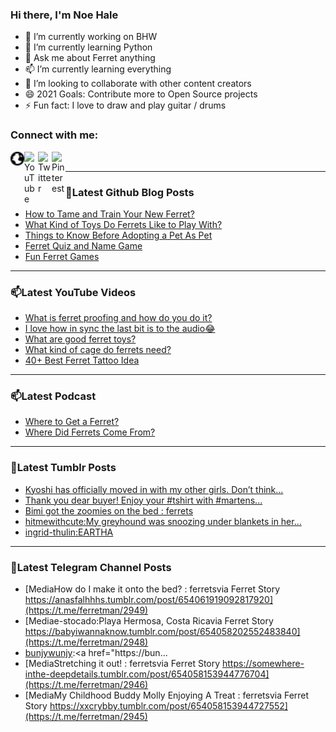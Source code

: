 ### Hi there, I'm Noe Hale

- 🔭 I’m currently working on BHW
- 🌱 I’m currently learning Python
- 💬 Ask me about Ferret anything
- 📫 I’m currently learning everything
- 🔭 I’m looking to collaborate with other content creators
- 😄 2021 Goals: Contribute more to Open Source projects
- ⚡ Fun fact: I love to draw and play guitar / drums

### Connect with me:

[<img align="left" alt="ferretvoice.com" width="22px" src="https://raw.githubusercontent.com/iconic/open-iconic/master/svg/globe.svg" />](https://ferretvoice.com)
[<img align="left" alt="YouTube" width="22px" src="https://cdn.jsdelivr.net/npm/simple-icons@v3/icons/youtube.svg" />](https://www.youtube.com/channel/UCk665XTfaMLVwFVWUmgnDiw)
[<img align="left" alt="Twitter" width="22px" src="https://cdn.jsdelivr.net/npm/simple-icons@v3/icons/twitter.svg" />](https://twitter.com/voiceferret)
[<img align="left" alt="Pinterest" width="22px" src="https://cdn.jsdelivr.net/npm/simple-icons@v3/icons/pinterest.svg" />](https://www.pinterest.com/voiceferret/)

<br />

---
### 🔭Latest Github Blog Posts
<!-- GITHUB:START -->
- [How to Tame and Train Your New Ferret?](http://noehale.github.io/how-to-tame-and-train-your-new-ferret/)
- [What Kind of Toys Do Ferrets Like to Play With?](http://noehale.github.io/what-kind-of-toys-do-ferrets-like-to-play-with/)
- [Things to Know Before Adopting a Pet As Pet](http://noehale.github.io/things-to-know-before-adopting-a-pet-as-pet/)
- [Ferret Quiz and Name Game](http://noehale.github.io/ferret-quiz/)
- [Fun Ferret Games](http://noehale.github.io/fun-ferret-games/)
<!-- GITHUB:END -->
---
### 📫Latest YouTube Videos

<!-- YOUTUBE:START -->
- [What is ferret proofing and how do you do it?](https://www.youtube.com/watch?v=81Syh_DJBQQ)
- [I love how in sync the last bit is to the audio😂](https://www.youtube.com/watch?v=WHBeGHwSlGY)
- [What are good ferret toys?](https://www.youtube.com/watch?v=tPxRilBzc0s)
- [What kind of cage do ferrets need?](https://www.youtube.com/watch?v=xzz6hC3sR5A)
- [40+ Best Ferret Tattoo Idea](https://www.youtube.com/watch?v=KIKqduR6Xcs)
<!-- YOUTUBE:END -->

---
### 📫Latest Podcast

<!-- PODCAST:START -->
- [Where to Get a Ferret?](https://anchor.fm/ferretvoice/episodes/Where-to-Get-a-Ferret-erurfu)
- [Where Did Ferrets Come From?](https://anchor.fm/ferretvoice/episodes/Where-Did-Ferrets-Come-From-eruq8g)
<!-- PODCAST:END -->
---
### 📝Latest Tumblr Posts

<!-- TUMBLR:START -->
- [Kyoshi has officially moved in with my other girls. Don’t think...](https://come-forth-into-the-light.tumblr.com/post/654050593109884928)
- [Thank you dear buyer!
Enjoy your #tshirt with #martens...](https://come-forth-into-the-light.tumblr.com/post/654005288406548480)
- [Bimi got the zoomies on the bed : ferrets](https://come-forth-into-the-light.tumblr.com/post/653982738040389632)
- [hitmewithcute:My greyhound was snoozing under blankets in her...](https://come-forth-into-the-light.tumblr.com/post/653960023757733888)
- [ingrid-thulin:EARTHA](https://come-forth-into-the-light.tumblr.com/post/653914712451465216)
<!-- TUMBLR:END -->
---
### 📝Latest Telegram Channel Posts

<!-- TELEGRAM:START -->
- [MediaHow do I make it onto the bed? : ferretsvia Ferret Story https://anasfalhhhs.tumblr.com/post/654061919092817920](https://t.me/ferretman/2949)
- [Mediae-stocado:Playa Hermosa, Costa Ricavia Ferret Story https://babyiwannaknow.tumblr.com/post/654058202552483840](https://t.me/ferretman/2948)
- [<a href="https://bunjywunjy.tumblr.com/post/638405406038851585/i-was-walking-through-the-toy-aisle-at-target-when">bunjywunjy</a>:<a href="https://bun...](https://t.me/ferretman/2947)
- [MediaStretching it out! : ferretsvia Ferret Story https://somewhere-inthe-deepdetails.tumblr.com/post/654058153944776704](https://t.me/ferretman/2946)
- [MediaMy Childhood Buddy Molly Enjoying A Treat : ferretsvia Ferret Story https://xxcrybby.tumblr.com/post/654058153944727552](https://t.me/ferretman/2945)
<!-- TELEGRAM:END -->
